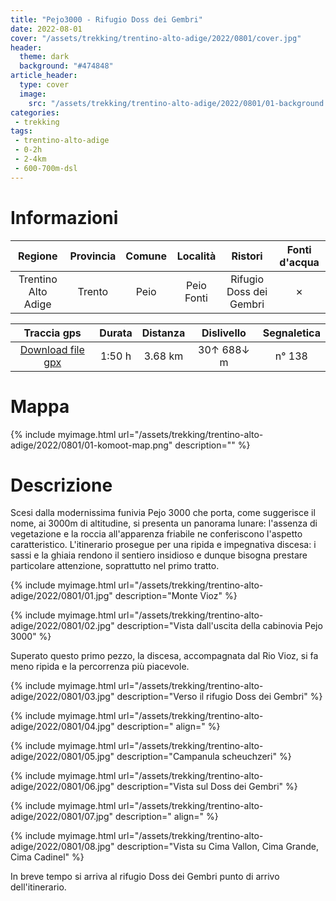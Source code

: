 ```yaml
---
title: "Pejo3000 - Rifugio Doss dei Gembri"
date: 2022-08-01
cover: "/assets/trekking/trentino-alto-adige/2022/0801/cover.jpg"
header:
  theme: dark
  background: "#474848"
article_header:
  type: cover
  image:
    src: "/assets/trekking/trentino-alto-adige/2022/0801/01-background.jpg"
categories:
 - trekking
tags:
 - trentino-alto-adige
 - 0-2h
 - 2-4km
 - 600-700m-dsl
---
```


# Informazioni

|       Regione       | Provincia |   Comune     | Località  | Ristori | Fonti d'acqua |
|:-------------------:|:---------:|:------------:|:---------:|:------:|:-----:|
| Trentino Alto Adige |   Trento  | Peio         | Peio Fonti| Rifugio Doss dei Gembri | ✗ |

|     Traccia gps     |  Durata |  Distanza | Dislivello  | Segnaletica |
|:-------------------:| :------:| :--------:|:----------: | :----------:|
| [Download file gpx](/assets/trekking/trentino-alto-adige/2022/0801/traccia-gps.gpx) |  1:50 h |  3.68 km | 30↑ 688↓ m | n° 138 |

# Mappa

{% include myimage.html url="/assets/trekking/trentino-alto-adige/2022/0801/01-komoot-map.png" description="" %}

# Descrizione

Scesi dalla modernissima funivia Pejo 3000 che porta, come suggerisce il nome, ai 3000m di altitudine, si presenta un panorama lunare: l'assenza di vegetazione e la roccia all'apparenza friabile ne conferiscono l'aspetto caratteristico.
L'itinerario prosegue per una ripida e impegnativa discesa: i sassi e la ghiaia rendono il sentiero insidioso e dunque bisogna prestare particolare attenzione, soprattutto nel primo tratto.

{% include myimage.html url="/assets/trekking/trentino-alto-adige/2022/0801/01.jpg" description="Monte Vioz" %}

{% include myimage.html url="/assets/trekking/trentino-alto-adige/2022/0801/02.jpg" description="Vista dall'uscita della cabinovia Pejo 3000" %}

Superato questo primo pezzo, la discesa, accompagnata dal Rio Vioz, si fa meno ripida e la percorrenza più piacevole. 

{% include myimage.html url="/assets/trekking/trentino-alto-adige/2022/0801/03.jpg" description="Verso il rifugio Doss dei Gembri" %}

{% include myimage.html url="/assets/trekking/trentino-alto-adige/2022/0801/04.jpg" description=" align=" %}

{% include myimage.html url="/assets/trekking/trentino-alto-adige/2022/0801/05.jpg" description="Campanula scheuchzeri" %}

{% include myimage.html url="/assets/trekking/trentino-alto-adige/2022/0801/06.jpg" description="Vista sul Doss dei Gembri" %}

{% include myimage.html url="/assets/trekking/trentino-alto-adige/2022/0801/07.jpg" description=" align=" %}

{% include myimage.html url="/assets/trekking/trentino-alto-adige/2022/0801/08.jpg" description="Vista su Cima Vallon, Cima Grande, Cima Cadinel" %}

In breve tempo si arriva al rifugio Doss dei Gembri punto di arrivo dell'itinerario.
